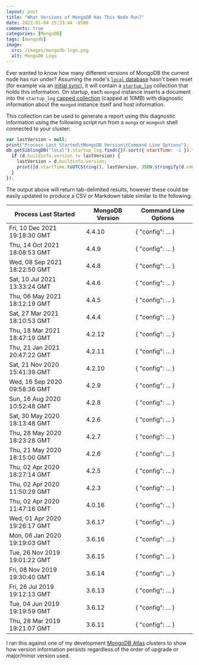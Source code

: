 ```yaml
---
layout: post
title: "What Versions of MongoDB Has This Node Run?"
date: 2022-01-04 15:33:44 -0500
comments: true
categories: [MongoDB]
tags: [mongodb]
image:
  src: /images/mongodb-logo.png
  alt: MongoDB Logo
---
```


Ever wanted to know how many different versions of MongoDB the current node has run under? Assuming the node's [`local` database](https://docs.mongodb.com/manual/reference/local-database) hasn't been reset (for example via an [initial sync](https://docs.mongodb.com/manual/core/replica-set-sync/#std-label-replica-set-initial-sync)), it will contain a [`startup_log`](https://docs.mongodb.com/manual/reference/local-database/#mongodb-data-local.startup_log) collection that holds this information. On startup, each `mongod` instance inserts a document into the `startup_log` [capped collection](https://docs.mongodb.com/manual/core/capped-collections/) (capped at 10MB) with diagnostic information about the `mongod` instance itself and host information.

This collection can be used to generate a report using this diagnostic information using the following script run from a `mongo` or `mongosh` shell connected to your cluster:

```js
var lastVersion = null;
print("Process Last Started\tMongoDB Version\tCommand Line Options");
db.getSiblingDB("local").startup_log.find({}).sort({ startTime: -1 }).forEach(function(d) {
  if (d.buildinfo.version != lastVersion) {
    lastVersion = d.buildinfo.version;
    print([d.startTime.toUTCString(), lastVersion, JSON.stringify(d.cmdLine)].join('\t'));
  }
});
```

The output above will return tab-delimited results, however these could be easily updated to produce a CSV or Markdown table similar to the following:

|Process Last Started|MongoDB Version|Command Line Options|
|--------------------|---------------|--------------------|
|Fri, 10 Dec 2021 19:18:30 GMT|4.4.10|{ "config": ... }|
|Thu, 14 Oct 2021 18:08:53 GMT|4.4.9|{ "config": ... }|
|Wed, 08 Sep 2021 18:22:50 GMT|4.4.8|{ "config": ... }|
|Sat, 10 Jul 2021 13:33:24 GMT|4.4.6|{ "config": ... }|
|Thu, 06 May 2021 18:12:19 GMT|4.4.5|{ "config": ... }|
|Sat, 27 Mar 2021 18:10:53 GMT|4.4.4|{ "config": ... }|
|Thu, 18 Mar 2021 18:47:19 GMT|4.2.12|{ "config": ... }|
|Thu, 21 Jan 2021 20:47:22 GMT|4.2.11|{ "config": ... }|
|Sat, 21 Nov 2020 15:41:39 GMT|4.2.10|{ "config": ... }|
|Wed, 16 Sep 2020 09:58:36 GMT|4.2.9|{ "config": ... }|
|Sun, 16 Aug 2020 10:52:48 GMT|4.2.8|{ "config": ... }|
|Sat, 30 May 2020 18:13:48 GMT|4.2.6|{ "config": ... }|
|Thu, 28 May 2020 18:23:28 GMT|4.2.7|{ "config": ... }|
|Thu, 21 May 2020 18:15:00 GMT|4.2.6|{ "config": ... }|
|Thu, 02 Apr 2020 18:27:14 GMT|4.2.5|{ "config": ... }|
|Thu, 02 Apr 2020 11:50:29 GMT|4.2.3|{ "config": ... }|
|Thu, 02 Apr 2020 11:47:16 GMT|4.0.16|{ "config": ... }|
|Wed, 01 Apr 2020 19:26:17 GMT|3.6.17|{ "config": ... }|
|Mon, 06 Jan 2020 19:19:03 GMT|3.6.16|{ "config": ... }|
|Tue, 26 Nov 2019 19:01:22 GMT|3.6.15|{ "config": ... }|
|Fri, 08 Nov 2019 19:30:40 GMT|3.6.14|{ "config": ... }|
|Fri, 26 Jul 2019 19:12:13 GMT|3.6.13|{ "config": ... }|
|Tue, 04 Jun 2019 19:19:59 GMT|3.6.12|{ "config": ... }|
|Thu, 28 Mar 2019 19:21:07 GMT|3.6.11|{ "config": ... }|

I ran this against one of my development [MongoDB Atlas](https://www.mongodb.com/atlas) clusters to show how version information persists regardless of the order of upgrade or major/minor version used.